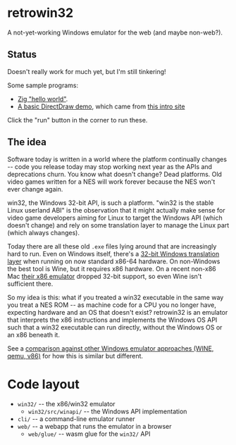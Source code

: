 # retrowin32

A not-yet-working Windows emulator for the web (and maybe non-web?).

## Status

Doesn't really work for much yet, but I'm still tinkering!

Some sample programs:

- [Zig "hello world"](https://evmar.github.io/retrowin32/?zig.exe).
- [A basic DirectDraw demo](https://evmar.github.io/retrowin32/?BasicDD.exe),
  which came from
  [this intro site](https://www.codeproject.com/Articles/2370/Introduction-to-DirectDraw-and-Surface-Blitting)

Click the "run" button in the corner to run these.

## The idea

Software today is written in a world where the platform continually changes --
code you release today may stop working next year as the APIs and deprecations
churn. You know what doesn't change? Dead platforms. Old video games written for
a NES will work forever because the NES won't ever change again.

win32, the Windows 32-bit API, is such a platform. "win32 is the stable Linux
userland ABI" is the observation that it might actually make sense for video
game developers aiming for Linux to target the Windows API (which doesn't
change) and rely on some translation layer to manage the Linux part (which
always changes).

Today there are all these old `.exe` files lying around that are increasingly
hard to run. Even on Windows itself, there's a
[32-bit Windows translation layer](https://en.wikipedia.org/wiki/WoW64) when
running on now standard x86-64 hardware. On non-Windows the best tool is Wine,
but it requires x86 hardware. On a recent non-x86 Mac
[their x86 emulator](https://en.wikipedia.org/wiki/Rosetta_(software)) dropped
32-bit support, so even Wine isn't sufficient there.

So my idea is this: what if you treated a win32 executable in the same way you
treat a NES ROM -- as machine code for a CPU you no longer have, expecting
hardware and an OS that doesn't exist? retrowin32 is an emulator that interprets
the x86 instructions and implements the Windows OS API such that a win32
executable can run directly, without the Windows OS or an x86 beneath it.

See a
[comparison against other Windows emulator approaches (WINE, qemu, v86)](doc/comparison.md)
for how this is similar but different.

# Code layout

- `win32/` -- the x86/win32 emulator
  - `win32/src/winapi/` -- the Windows API implementation
- `cli/` -- a command-line emulator runner
- `web/` -- a webapp that runs the emulator in a browser
  - `web/glue/` -- wasm glue for the `win32/` API
